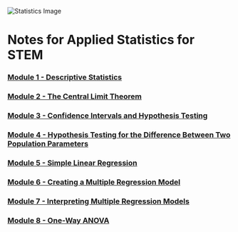 ![Statistics Image](https://wallpapercave.com/wp/wp3098918.jpg)
# Notes for Applied Statistics for STEM

### [Module 1 - Descriptive Statistics](/Descriptive_Statistics/README.md)
### [Module 2 - The Central Limit Theorem](/The_Central_Limit_Theorem/README.md)
### [Module 3 - Confidence Intervals and Hypothesis Testing](/Confidence_Intervals_and_Hypothesis_Testing/README.md)
### [Module 4 - Hypothesis Testing for the Difference Between Two Population Parameters](/Hypothesis_Testing_for_the_Difference_Between_Two_Population_Parameters/README.md)
### [Module 5 - Simple Linear Regression](/Simple_Linear_Regression/README.md)
### [Module 6 - Creating a Multiple Regression Model](/Creating_a_Multiple_Regression_Model/README.md)
### [Module 7 - Interpreting Multiple Regression Models](/Interpreting_Multiple_Regression_Models/README.md)
### [Module 8 - One-Way ANOVA](/One-Way_ANOVA/README.md)
